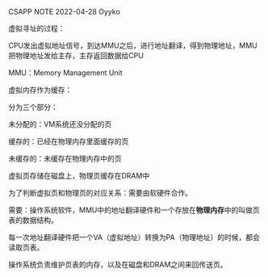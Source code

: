 CSAPP NOTE 2022-04-28 Oyyko

虚拟寻址的过程：

CPU发出虚拟地址信号，到达MMU之后，进行地址翻译，得到物理地址，MMU把物理地址发给主存，主存返回数据给CPU

MMU：Memory Management Unit

虚拟内存作为缓存：

分为三个部分：

未分配的：VM系统还没分配的页

缓存的：已经在物理内存里面缓存的页

未缓存的：未缓存在物理内存中的页

虚拟页存储在磁盘上，物理页缓存在DRAM中



为了判断虚拟页和物理页的对应关系：需要由软硬件合作。

需要：操作系统软件，MMU中的地址翻译硬件和一个存放在**物理内存**中的叫做页表的数据结构。

每一次地址翻译硬件把一个VA（虚拟地址）转换为PA（物理地址）的时候，都会读取页表。

操作系统负责维护页表的内存，以及在磁盘和DRAM之间来回传送页。

